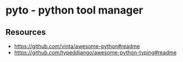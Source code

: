 # pyto - python tool manager


## Resources
- https://github.com/vinta/awesome-python#readme
- https://github.com/typeddjango/awesome-python-typing#readme
